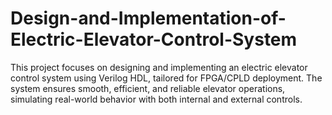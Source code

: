 # Design-and-Implementation-of-Electric-Elevator-Control-System
This project focuses on designing and implementing an electric elevator control system using Verilog HDL, tailored for FPGA/CPLD deployment. The system ensures smooth, efficient, and reliable elevator operations, simulating real-world behavior with both internal and external controls.
